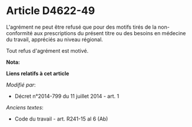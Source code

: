 # Article D4622-49

L'agrément ne peut être refusé que pour des motifs tirés de la non-conformité aux prescriptions du présent titre ou des
besoins en médecine du travail, appréciés au niveau régional. 

Tout refus d'agrément est motivé.

**Nota:**



**Liens relatifs à cet article**

_Modifié par_:

  - Décret n°2014-799 du 11 juillet 2014 - art. 1

_Anciens textes_:

  - Code du travail - art. R241-15 al 6 (Ab)
